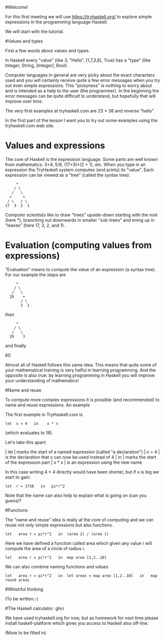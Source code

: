 #Welcome!

For this first meeting we will use 
  https://tryhaskell.org/
to explore simple expressions in the programming language Haskell.

We will start with the tutorial.

#Values and types

First a few words about values and types.

In Haskell every "value" (like 3, "Hello", [1,7,3,8], True) has a "type" (like Integer, String, [Integer], Bool).

Computer languages in general are very picky about the exact characters used and you will certainly receive quite a few error messages when you try out even simple expressions. This "pickyness" is nothing to worry about and is intended as a help to the user (the programmer). In the beginning the error messages can be quite difficult to understand, but hopefully that will improve over time.

The very first examples at tryhaskell.com are
  23 * 36
and
  reverse "hello"

In the first part of the lesson I want you to try out some examples using the tryhaskell.com web site.

# Values and expressions

The core of Haskell is the expression language. Some parts are well known from mathematics: 3+4, 5/8, (17+3)*(2 + 1), etc.
When you type in an expression the TryHaskell system computes (and prints) its "value".
Each expression can be viewed as a "tree" (called the syntax tree):

         *
        / \
       /   \
      +     +
     / \   / \
    17  3  2  1

Computer scientists like to draw "trees" upside-down starting with the root (here *), branching out downwards in smaller "sub-trees" and ening up in "leaves" (here 17, 3, 2, and 1).

# Evaluation (computing values from expressions)

"Evaluation" means to compute the value of an expression (a syntax tree). For our example the steps are

         *
        / \
       /   \
      20    +
           / \
           2  1

then

         *
        / \
       /   \
      20    3

and finally

  60

Almost all of Haskell follows this same idea. This means that quite some of your mathematical training is very helful in learning programming. And the opposite is also true: by learning programming in Haskell you will improve your understanding of mathematics!

#Name and reuse

To compute more complex expressions it is possible (and recommended) to name and reuse expressions. An example

The first example in TryHaskell.com is

    let  x = 4   in    x * x

(which evaluates to 16).

Let's take this apart:

| let      | marks the start of a named expression (called "a declaration")
| x = 4    | is the declaration that x can now be used instead of 4
| in       | marks the start of the expression part
| x * x    | is an expression using the new name  

In this case writing 4 * 4 directly would have been shorter, but if x is big we start to gain:

    let  r = 1738   in   pi*r^2

Note that the name can also help to explain what is going on (can you guess)?

#Functions

The "name and reuse" idea is really at the core of computing and we can reuse not only simple expressions but also functions.

    let   area r = pi*r^2   in  (area 2) / (area 1)

Here we have defined a function called area which given any value r will compute the area of a circle of radius r.

    let   area r = pi*r^2   in  map area [1,2..10]

We can also combine naming functions and values

    let   area r = pi*r^2   in  let areas = map area [1,2..10]   in   map round areas


#Whishful thinking

(To be written;-)

#The Haskell calculator: ghci

We have used tryhaskell.org for now, but as homework for next time please install haskell-platform which gives you access to Haskell also off-line.

(More to be filled in)


